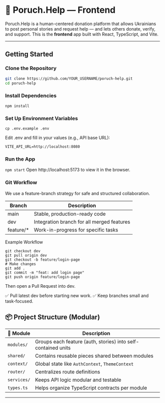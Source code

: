 
# 💛 Poruch.Help — Frontend

Poruch.Help is a human-centered donation platform that allows Ukrainians to post personal stories and request help — and lets others donate, verify, and support.
This is the **frontend** app built with React, TypeScript, and Vite.

---

## Getting Started

### Clone the Repository

```bash
git clone https://github.com/YOUR_USERNAME/poruch-help.git
cd poruch-help
```

### Install Dependencies

`npm install`

### Set Up Environment Variables

`cp .env.example .env`

Edit .env and fill in your values (e.g., API base URL):

`VITE_API_URL=http://localhost:8080`

### Run the App

`npm start`
Open http://localhost:5173 to view it in the browser.

### Git Workflow
We use a feature-branch strategy for safe and structured collaboration.

|Branch   | 	Description                                |
|---------|----------------------------------------------|
|main     |	Stable, production-ready code                |
|dev	    | Integration branch for all merged features   |
|feature/*|	Work-in-progress for specific tasks          |

Example Workflow
```
git checkout dev
git pull origin dev
git checkout -b feature/login-page
# Make changes
git add .
git commit -m "feat: add login page"
git push origin feature/login-page
```
Then open a Pull Request into dev.

✅ Pull latest dev before starting new work.
✅ Keep branches small and task-focused.

## 📦 Project Structure (Modular)

| 📌 Module | Description |
|----------|-------------|
| `modules/` | Groups each feature (auth, stories) into self-contained units |
| `shared/` | Contains reusable pieces shared between modules |
| `context/` | Global state like `AuthContext`, `ThemeContext` |
| `router/` | Centralizes route definitions |
| `services/` | Keeps API logic modular and testable |
| `types.ts` | Helps organize TypeScript contracts per module |

---
